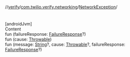 //[verify](../../index.md)/[com.twilio.verify.networking](../index.md)/[NetworkException](index.md)/[<init>](-init-.md)



# <init>  
[androidJvm]  
Content  
fun [<init>](-init-.md)(failureResponse: [FailureResponse](../-failure-response/index.md)?)  
fun [<init>](-init-.md)(cause: [Throwable](https://kotlinlang.org/api/latest/jvm/stdlib/kotlin/-throwable/index.html))  
fun [<init>](-init-.md)(message: [String](https://kotlinlang.org/api/latest/jvm/stdlib/kotlin/-string/index.html)?, cause: [Throwable](https://kotlinlang.org/api/latest/jvm/stdlib/kotlin/-throwable/index.html)?, failureResponse: [FailureResponse](../-failure-response/index.md)?)  



